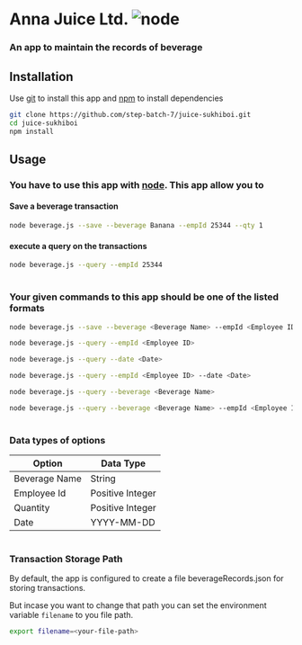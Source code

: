 # Anna Juice Ltd. ![node](https://img.shields.io/node/v/v)
### An app to maintain the records of beverage 

## Installation
Use [git](https://git-scm.com/) to install this app and [npm](https://www.npmjs.com/) to install dependencies

```bash
git clone https://github.com/step-batch-7/juice-sukhiboi.git
cd juice-sukhiboi
npm install
```

## Usage
### You have to use this app with [node](https://nodejs.org/en). This app allow you to

#### Save a beverage transaction
```bash
node beverage.js --save --beverage Banana --empId 25344 --qty 1
```

#### execute a query on the transactions
```bash
node beverage.js --query --empId 25344
```

#

### Your given commands to this app should be one of the listed formats

 ```bash 
node beverage.js --save --beverage <Beverage Name> --empId <Employee ID> --qty <Quantity>
```
 ```bash
node beverage.js --query --empId <Employee ID>
```
 ```bash
node beverage.js --query --date <Date>
```
 ```bash
node beverage.js --query --empId <Employee ID> --date <Date>
```
 ```bash
node beverage.js --query --beverage <Beverage Name>
```
 ```bash
node beverage.js --query --beverage <Beverage Name> --empId <Employee ID> --date <Date>
``` 

#

### Data types of options

Option        | Data Type
--------------|-----------------
Beverage Name | String
Employee Id   | Positive Integer
Quantity      | Positive Integer
Date          | YYYY-MM-DD

#

### Transaction Storage Path
By default, the app is configured to create a file beverageRecords.json for storing transactions. 

But incase you want to change that path you can set the environment variable ```filename``` to you file path. 

```bash
export filename=<your-file-path>
```
